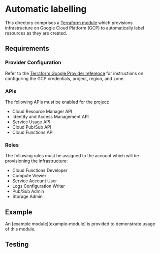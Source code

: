 # Automatic labelling

This directory comprises a [Terraform module](terraform-module) which
provisions infrastructure on Google Cloud Platform (GCP) to automatically
label resources as they are created.

## Requirements

### Provider Configuration

Refer to the
[Terraform Google Provider reference][terraform-google-provider-reference] for
instructions on configuring the GCP credentials, project, region, and zone.

### APIs

The following APIs must be enabled for the project:

- Cloud Resource Manager API
- Identity and Access Management API
- Service Usage API
- Cloud Pub/Sub API
- Cloud Functions API

### Roles

The following roles must be assigned to the account which will be provisioning
the infrastructure:

- Cloud Functions Developer
- Compute Viewer
- Service Account User
- Logs Configuration Writer
- Pub/Sub Admin
- Storage Admin

## Example

An [example module][example-module] is provided to demonstrate usage of this
module.

## Testing

[terraform-module]: https://www.terraform.io/docs/modules/index.html
[terraform-google-provider-reference]: https://www.terraform.io/docs/providers/google/provider_reference.html
